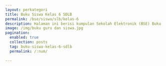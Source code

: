 ```yaml
---
layout: perkategori
title: Buku Siswa Kelas 6 SDLB
permalink: /bse/siswa/slb/kelas-6
description: Halaman ini berisi kumpulan Sekolah Elektronik (BSE) Buku Siswa Satuan Pendidikan SDLB Kelas 6.
image: /img/buku guru dan siswa.jpg
pagination: 
  enabled: true
  collection: posts
  tag: buku-siswa-kelas-6-sdlb
  permalink: /:num/
  
---
```

